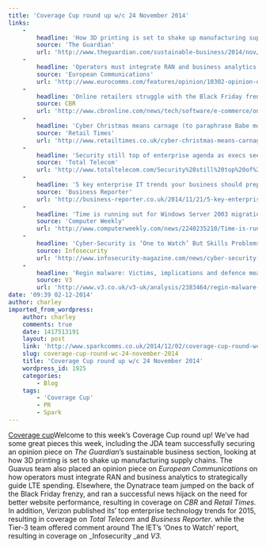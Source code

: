 ```yaml
---
title: 'Coverage Cup round up w/c 24 November 2014'
links:
    -
        headline: 'How 3D printing is set to shake up manufacturing supply chains'
        source: 'The Guardian'
        url: 'http://www.theguardian.com/sustainable-business/2014/nov/25/how-3d-printing-is-set-to-shake-up-manufacturing-supply-chains'
    -
        headline: 'Operators must integrate RAN and business analytics to strategically guide LTE spending'
        source: 'European Communications'
        url: 'http://www.eurocomms.com/features/opinion/10302-opinion-operators-must-integrate-ran-and-business-analytics-to-strategically-guide-lte-spending'
    -
        headline: 'Online retailers struggle with the Black Friday frenzy'
        source: CBR
        url: 'http://www.cbronline.com/news/tech/software/e-commerce/online-retailers-struggle-with-black-friday-frenzy-4454535#'
    -
        headline: 'Cyber Christmas means carnage (to paraphrase Babe movie) as online sites and stores hit by Black Friday shopping frenzy'
        source: 'Retail Times'
        url: 'http://www.retailtimes.co.uk/cyber-christmas-means-carnage-paraphrase-babe-movie-online-sites-stores-hit-black-friday-shopping-frenzy/'
    -
        headline: 'Security still top of enterprise agenda as execs seek to stay out of jail'
        source: 'Total Telecom'
        url: 'http://www.totaltelecom.com/Security%20still%20top%20of%20enterprise%20agenda%20as%20execs%20seek%20to%20stay%20out%20of%20jail'
    -
        headline: '5 key enterprise IT trends your business should prepare for in 2015'
        source: 'Business Reporter'
        url: 'http://business-reporter.co.uk/2014/11/21/5-key-enterprise-it-trends-to-watch-out-for-in-2015/'
    -
        headline: 'Time is running out for Windows Server 2003 migration'
        source: 'Computer Weekly'
        url: 'http://www.computerweekly.com/news/2240235210/Time-is-running-out-for-Windows-Server-2003-migration'
    -
        headline: 'Cyber-Security is ‘One to Watch’ But Skills Problems Persist'
        source: Infosecurity
        url: 'http://www.infosecurity-magazine.com/news/cyber-security-one-to-watch-skills'
    -
        headline: 'Regin malware: Victims, implications and defence measures'
        source: V3
        url: 'http://www.v3.co.uk/v3-uk/analysis/2383464/regin-malware-victims-implications-and-defence-measures'
date: '09:39 02-12-2014'
author: charley
imported_from_wordpress:
    author: charley
    comments: true
    date: 1417513191
    layout: post
    link: 'http://www.sparkcomms.co.uk/2014/12/02/coverage-cup-round-wc-24-november-2014/'
    slug: coverage-cup-round-wc-24-november-2014
    title: 'Coverage Cup round up w/c 24 November 2014'
    wordpress_id: 1925
    categories:
        - Blog
    tags:
        - 'Coverage Cup'
        - PR
        - Spark
---
```


[Coverage cup](Coverage-cup-167x300.jpg)Welcome to this week’s Coverage Cup round up! We’ve had some great pieces this week, including the JDA team successfully securing an opinion piece on _The Guardian_’s sustainable business section, looking at how 3D printing is set to shake up manufacturing supply chains. The Guavus team also placed an opinion piece on _European Communications_ on how operators must integrate RAN and business analytics to strategically guide LTE spending. Elsewhere, the Dynatrace team jumped on the back of the Black Friday frenzy, and ran a successful news hijack on the need for better website performance, resulting in coverage on _CBR_ and _Retail Times._ In addition, Verizon published its’ top enterprise technology trends for 2015, resulting in coverage on _Total Telecom_ and _Business Reporter_. while the Tier-3 team offered comment around The IET’s ‘Ones to Watch’ report, resulting in coverage on _Infosecurity _and _V3._
